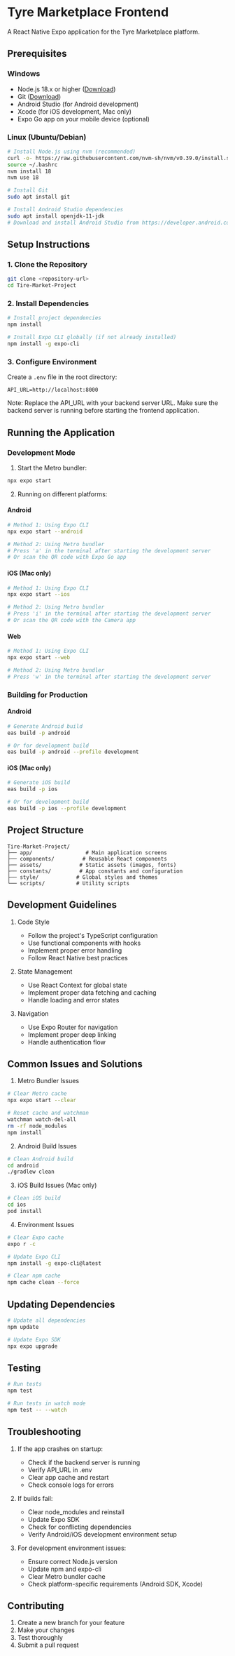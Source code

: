 # Tyre Marketplace Frontend

A React Native Expo application for the Tyre Marketplace platform.

## Prerequisites

### Windows
- Node.js 18.x or higher ([Download](https://nodejs.org/))
- Git ([Download](https://git-scm.com/download/win))
- Android Studio (for Android development)
- Xcode (for iOS development, Mac only)
- Expo Go app on your mobile device (optional)

### Linux (Ubuntu/Debian)
```bash
# Install Node.js using nvm (recommended)
curl -o- https://raw.githubusercontent.com/nvm-sh/nvm/v0.39.0/install.sh | bash
source ~/.bashrc
nvm install 18
nvm use 18

# Install Git
sudo apt install git

# Install Android Studio dependencies
sudo apt install openjdk-11-jdk
# Download and install Android Studio from https://developer.android.com/studio
```

## Setup Instructions

### 1. Clone the Repository
```bash
git clone <repository-url>
cd Tire-Market-Project
```

### 2. Install Dependencies
```bash
# Install project dependencies
npm install

# Install Expo CLI globally (if not already installed)
npm install -g expo-cli
```

### 3. Configure Environment
Create a `.env` file in the root directory:
```env
API_URL=http://localhost:8000
```

Note: Replace the API_URL with your backend server URL. Make sure the backend server is running before starting the frontend application.

## Running the Application

### Development Mode

1. Start the Metro bundler:
```bash
npx expo start
```

2. Running on different platforms:

#### Android
```bash
# Method 1: Using Expo CLI
npx expo start --android

# Method 2: Using Metro bundler
# Press 'a' in the terminal after starting the development server
# Or scan the QR code with Expo Go app
```

#### iOS (Mac only)
```bash
# Method 1: Using Expo CLI
npx expo start --ios

# Method 2: Using Metro bundler
# Press 'i' in the terminal after starting the development server
# Or scan the QR code with the Camera app
```

#### Web
```bash
# Method 1: Using Expo CLI
npx expo start --web

# Method 2: Using Metro bundler
# Press 'w' in the terminal after starting the development server
```

### Building for Production

#### Android
```bash
# Generate Android build
eas build -p android

# Or for development build
eas build -p android --profile development
```

#### iOS (Mac only)
```bash
# Generate iOS build
eas build -p ios

# Or for development build
eas build -p ios --profile development
```

## Project Structure

```
Tire-Market-Project/
├── app/                 # Main application screens
├── components/         # Reusable React components
├── assets/            # Static assets (images, fonts)
├── constants/         # App constants and configuration
├── style/            # Global styles and themes
└── scripts/          # Utility scripts
```

## Development Guidelines

1. Code Style
   - Follow the project's TypeScript configuration
   - Use functional components with hooks
   - Implement proper error handling
   - Follow React Native best practices

2. State Management
   - Use React Context for global state
   - Implement proper data fetching and caching
   - Handle loading and error states

3. Navigation
   - Use Expo Router for navigation
   - Implement proper deep linking
   - Handle authentication flow

## Common Issues and Solutions

1. Metro Bundler Issues
```bash
# Clear Metro cache
npx expo start --clear

# Reset cache and watchman
watchman watch-del-all
rm -rf node_modules
npm install
```

2. Android Build Issues
```bash
# Clean Android build
cd android
./gradlew clean
```

3. iOS Build Issues (Mac only)
```bash
# Clean iOS build
cd ios
pod install
```

4. Environment Issues
```bash
# Clear Expo cache
expo r -c

# Update Expo CLI
npm install -g expo-cli@latest

# Clear npm cache
npm cache clean --force
```

## Updating Dependencies

```bash
# Update all dependencies
npm update

# Update Expo SDK
npx expo upgrade
```

## Testing

```bash
# Run tests
npm test

# Run tests in watch mode
npm test -- --watch
```

## Troubleshooting

1. If the app crashes on startup:
   - Check if the backend server is running
   - Verify API_URL in .env
   - Clear app cache and restart
   - Check console logs for errors

2. If builds fail:
   - Clear node_modules and reinstall
   - Update Expo SDK
   - Check for conflicting dependencies
   - Verify Android/iOS development environment setup

3. For development environment issues:
   - Ensure correct Node.js version
   - Update npm and expo-cli
   - Clear Metro bundler cache
   - Check platform-specific requirements (Android SDK, Xcode)

## Contributing

1. Create a new branch for your feature
2. Make your changes
3. Test thoroughly
4. Submit a pull request
